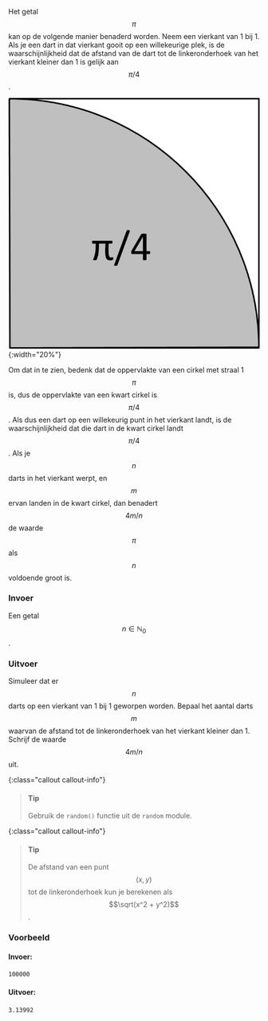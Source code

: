 Het getal $$\pi$$ kan op de volgende manier benaderd worden. Neem een vierkant 
van 1 bij 1. Als je een dart in dat vierkant gooit op een willekeurige plek, is
de waarschijnlijkheid dat de afstand van de dart tot de linkeronderhoek van het 
vierkant kleiner dan 1 is gelijk aan $$\pi/4$$. 

![pi](media/pi4.png "pi"){:width="20%"}

Om dat in te zien, bedenk dat de oppervlakte van een cirkel met straal 1 
$$\pi$$ is, dus de oppervlakte van een kwart cirkel is $$\pi/4$$. Als dus een 
dart op een willekeurig punt in het vierkant landt, is de waarschijnlijkheid dat 
die dart in de kwart cirkel landt $$\pi/4$$. Als je $$n$$ darts in het vierkant
werpt, en $$m$$ ervan landen in de kwart cirkel, dan benadert $$4m/n$$ de
waarde $$\pi$$ als $$n$$ voldoende groot is.

### Invoer

Een getal $$n \in \mathbb{N}_0$$.

### Uitvoer

Simuleer dat er $$n$$ darts op een vierkant van 1  bij 1 geworpen worden.
Bepaal het aantal darts $$m$$ waarvan de afstand tot de linkeronderhoek van het
vierkant kleiner dan 1. Schrijf de waarde $$4m/n$$ uit.

{:class="callout callout-info"}
> #### Tip
> Gebruik de `random()` functie uit de `random` module. 

{:class="callout callout-info"}
> #### Tip
> De afstand van een punt $$(x, y)$$ tot de linkeronderhoek kun je berekenen als $$\sqrt(x^2 + y^2)$$. 

### Voorbeeld

#### Invoer:

```
100000
```

#### Uitvoer:

```
3.13992
```
